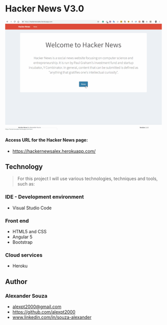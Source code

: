 # Hacker News V3.0
![Screencast](Screencast/cast.gif)

#### Access URL for the Hacker News page:
- https://hackernewsalex.herokuapp.com/ 



## Technology

> For this project I will use various technologies, techniques and tools, such as:

### IDE - Development environment
- Visual Studio Code

### Front end
- HTML5 and CSS
- Angular 5
- Bootstrap

### Cloud services
- Heroku

## Author
### Alexander Souza
- alexpt2000@gmail.com
- https://github.com/alexpt2000
- www.linkedin.com/in/souza-alexander

